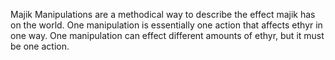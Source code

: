 Majik Manipulations are a methodical way to describe the effect majik has on the world. One manipulation is essentially one action that affects ethyr in one way. One manipulation can effect different amounts of ethyr, but it must be one action.